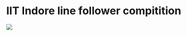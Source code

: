 # IIT Indore line follower compitition


[![](http://img.youtube.com/vi/MubkihYZToU&t=53s/0.jpg)](http://www.youtube.com/watch?v=MubkihYZToU&t=53s "")
